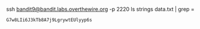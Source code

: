 ssh bandit9@bandit.labs.overthewire.org -p 2220 ls strings data.txt | grep =

    G7w8LIi6J3kTb8A7j9LgrywtEUlyyp6s
